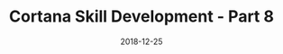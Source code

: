 ---
date: 2018-12-25
title: Cortana Skill Development - Part 8
video_id: 3DgtMnuBmcc
description: Adding prompts to bots in Cortana Skill.
categories:
  - Microsoft-Cortana
resources:
  - name: Source code
    link: https://github.com/skilltemplates/
  - name: Dabble Lab
    link: https://dabblelab.com
type: Video
set: cortana-development-101
set_order: 8
---
